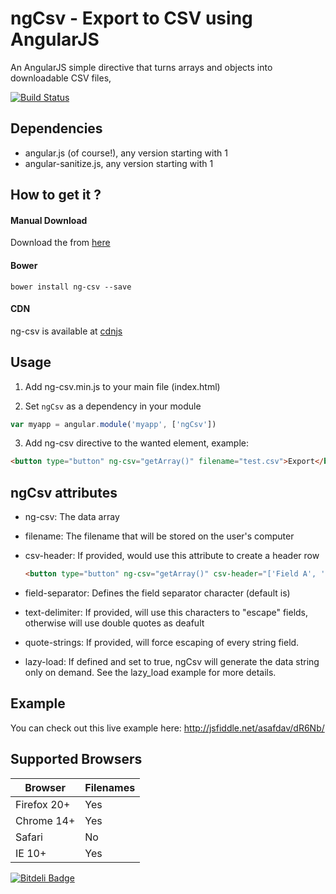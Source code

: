 ngCsv - Export to CSV using AngularJS
======

An AngularJS simple directive that turns arrays and objects into downloadable CSV files,

[![Build Status](https://travis-ci.org/asafdav/ng-csv.svg?branch=master)](https://travis-ci.org/asafdav/ng-csv)

## Dependencies
* angular.js (of course!), any version starting with 1
* angular-sanitize.js, any version starting with 1


## How to get it ? 

#### Manual Download
Download the from [here](https://github.com/asafdav/ng-csv/releases)

#### Bower 
```
bower install ng-csv --save
```

#### CDN
ng-csv is available at [cdnjs](http://www.cdnjs.com/libraries/ng-csv)


## Usage
1. Add ng-csv.min.js to your main file (index.html)

2. Set `ngCsv` as a dependency in your module
  ```javascript
  var myapp = angular.module('myapp', ['ngCsv'])
  ```

3. Add ng-csv directive to the wanted element, example:
  ```html
  <button type="button" ng-csv="getArray()" filename="test.csv">Export</button>
  ```

ngCsv attributes
----------------
* ng-csv: The data array
* filename: The filename that will be stored on the user's computer
* csv-header: If provided, would use this attribute to create a header row

    ```html
  <button type="button" ng-csv="getArray()" csv-header="['Field A', 'Field B', 'Field C']" filename="test.csv">Export</button>
  ```

* field-separator: Defines the field separator character (default is)
* text-delimiter: If provided, will use this characters to "escape" fields, otherwise will use double quotes as deafult
* quote-strings: If provided, will force escaping of every string field.
* lazy-load: If defined and set to true, ngCsv will generate the data string only on demand. See the lazy_load example for more details. 


## Example
You can check out this live example here: http://jsfiddle.net/asafdav/dR6Nb/

Supported Browsers
------------------
| Browser         | Filenames     |
| --------------- | ------------- |
| Firefox 20+     | Yes           |
| Chrome 14+      | Yes           |
| Safari          | No            |
| IE 10+          | Yes           |

[![Bitdeli Badge](https://d2weczhvl823v0.cloudfront.net/asafdav/ng-csv/trend.png)](https://bitdeli.com/free "Bitdeli Badge")

